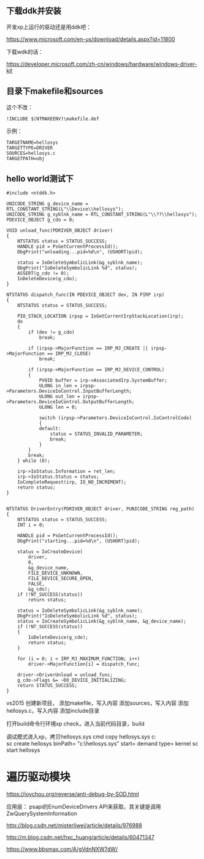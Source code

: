 ## 下载ddk并安装

开发xp上运行的驱动还是用ddk吧：

https://www.microsoft.com/en-us/download/details.aspx?id=11800

下载wdk的话：

https://developer.microsoft.com/zh-cn/windows/hardware/windows-driver-kit

## 目录下makefile和sources

这个不改：
```
!INCLUDE $(NTMAKEENV)\makefile.def
```

示例：
```
TARGETNAME=hellosys
TARGETTYPE=DRIVER
SOURCES=hellosys.c
TARGETPATH=obj
```

## hello world测试下

```
#include <ntddk.h>

UNICODE_STRING g_device_name = RTL_CONSTANT_STRING(L"\\Device\\hellosys");
UNICODE_STRING g_syblnk_name = RTL_CONSTANT_STRING(L"\\??\\hellosys");
PDEVICE_OBJECT g_cdo = 0;

VOID unload_func(PDRIVER_OBJECT driver)
{
	NTSTATUS status = STATUS_SUCCESS;
	HANDLE pid = PsGetCurrentProcessId();
	DbgPrint("unloading...pid=%d\n", (USHORT)pid);
	
	status = IoDeleteSymbolicLink(&g_syblnk_name);
	DbgPrint("IoDeleteSymbolicLink %d", status);
	ASSERT(g_cdo != 0);
	IoDeleteDevice(g_cdo);
}

NTSTATUS dispatch_func(IN PDEVICE_OBJECT dev, IN PIRP irp)
{
	NTSTATUS status = STATUS_SUCCESS;

	PIO_STACK_LOCATION irpsp = IoGetCurrentIrpStackLocation(irp);
	do
	{
		if (dev != g_cdo)
			break;

		if (irpsp->MajorFunction == IRP_MJ_CREATE || irpsp->MajorFunction == IRP_MJ_CLOSE)
			break;

		if (irpsp->MajorFunction == IRP_MJ_DEVICE_CONTROL)
		{
			PVOID buffer = irp->AssociatedIrp.SystemBuffer;
			ULONG in_len = irpsp->Parameters.DeviceIoControl.InputBufferLength;
			ULONG out_len = irpsp->Parameters.DeviceIoControl.OutputBufferLength;
			ULONG len = 0;

			switch (irpsp->Parameters.DeviceIoControl.IoControlCode)
			{
			default:
				status = STATUS_INVALID_PARAMETER;
				break;
			}
		}
		break;
	} while (0);

	irp->IoStatus.Information = ret_len;
	irp->IoStatus.Status = status;
	IoCompleteRequest(irp, IO_NO_INCREMENT);
	return status;
}


NTSTATUS DriverEntry(PDRIVER_OBJECT driver, PUNICODE_STRING reg_path)
{
	NTSTATUS status = STATUS_SUCCESS;
	INT i = 0;
	
	HANDLE pid = PsGetCurrentProcessId();
	DbgPrint("starting...pid=%d\n", (USHORT)pid);
	
	status = IoCreateDevice(
		driver,
		0, 
		&g_device_name,
		FILE_DEVICE_UNKNOWN,
		FILE_DEVICE_SECURE_OPEN,
		FALSE, 
		&g_cdo);
	if (!NT_SUCCESS(status))
		return status;

	status = IoDeleteSymbolicLink(&g_syblnk_name);
	DbgPrint("IoDeleteSymbolicLink %d", status);
	status = IoCreateSymbolicLink(&g_syblnk_name, &g_device_name);
	if (!NT_SUCCESS(status))
	{
		IoDeleteDevice(g_cdo);
		return status;
	}

	for (i = 0; i < IRP_MJ_MAXIMUM_FUNCTION; i++)
		driver->MajorFunction[i] = dispatch_func;
	
	driver->DriverUnload = unload_func;
	g_cdo->Flags &= ~DO_DEVICE_INITIALIZING;
	return STATUS_SUCCESS;
}
```

vs2015 创建新项目，
添加makefile，写入内容
添加sources，写入内容
添加hellosys.c，写入内容
添加include目录

打开build命令行环境xp check，进入当前代码目录，build

调试模式进入xp，拷贝hellosys.sys
cmd
copy hellosys.sys c:\
sc create hellosys binPath= "c:\hellosys.sys" start= demand type= kernel
sc start hellosys


# 遍历驱动模块

https://joychou.org/reverse/anti-debug-by-SOD.html

应用层：
psapi的EnumDeviceDrivers API来获取，其关键是调用ZwQuerySystemInformation


http://blog.csdn.net/misterliwei/article/details/976988

http://m.blog.csdn.net/hxc_huang/article/details/60471347

https://www.bbsmax.com/A/gVdnNXW7dW/

